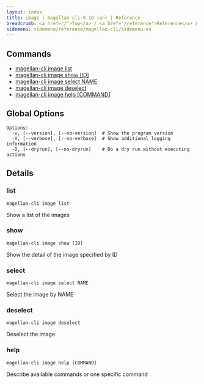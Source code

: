 ```yaml
---
layout: index
title: image | magellan-cli-0.10 (en) | Reference
breadcrumb: <a href="/">Top</a> / <a href="/reference">Reference</a> / <a href="/reference/magellan-cli/en">magellan-cli-0.10</a> / image en <a href="/reference/ja/resources/image.html">ja</a>
sidemenu: sidemenu/reference/magellan-cli/sidemenu-en
---
```


## Commands

- [magellan-cli image list](#list)
- [magellan-cli image show [ID]](#show)
- [magellan-cli image select NAME](#select)
- [magellan-cli image deselect](#deselect)
- [magellan-cli image help [COMMAND]](#help)

## Global Options

```text
Options:
  -v, [--version], [--no-version]  # Show the program version
  -V, [--verbose], [--no-verbose]  # Show additional logging information
  -D, [--dryrun], [--no-dryrun]    # Do a dry run without executing actions

```


## Details
### <a name="list"></a>list

```text
magellan-cli image list
```

Show a list of the images

### <a name="show"></a>show

```text
magellan-cli image show [ID]
```

Show the detail of the image specified by ID

### <a name="select"></a>select

```text
magellan-cli image select NAME
```

Select the image by NAME

### <a name="deselect"></a>deselect

```text
magellan-cli image deselect
```

Deselect the image

### <a name="help"></a>help

```text
magellan-cli image help [COMMAND]
```

Describe available commands or one specific command

